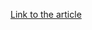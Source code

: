 [Link to the article](https://cybersecuritynews.com/gitguardian-report-70-of-leaked-secrets-remain-active-for-two-years/)
